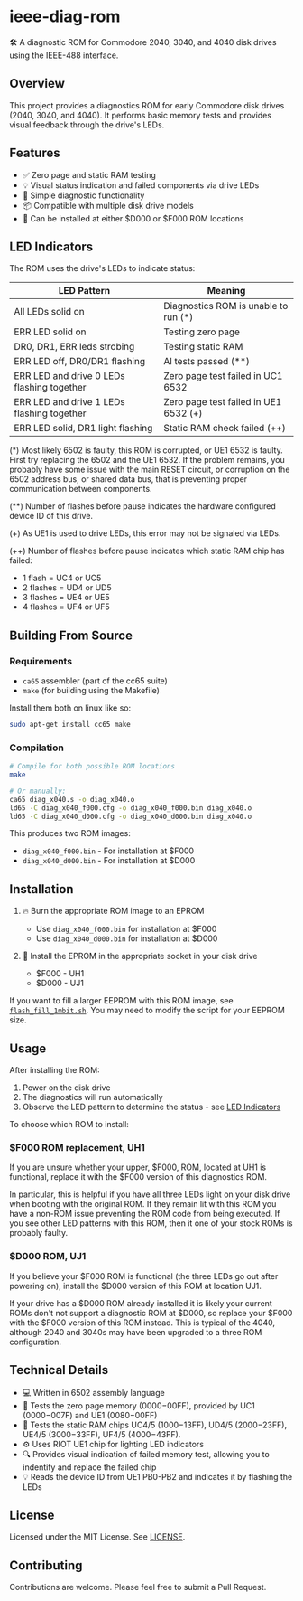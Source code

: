 # ieee-diag-rom

🛠️ A diagnostic ROM for Commodore 2040, 3040, and 4040 disk drives using the IEEE-488 interface.

## Overview

This project provides a diagnostics ROM for early Commodore disk drives (2040, 3040, and 4040). It performs basic memory tests and provides visual feedback through the drive's LEDs.

## Features

- ✅ Zero page and static RAM testing
- 💡 Visual status indication and failed components via drive LEDs
- 🧪 Simple diagnostic functionality
- 📦 Compatible with multiple disk drive models
- 🔄 Can be installed at either $D000 or $F000 ROM locations

## LED Indicators

The ROM uses the drive's LEDs to indicate status:

| LED Pattern | Meaning |
|-------------|---------|
| All LEDs solid on | Diagnostics ROM is unable to run (*) |
| ERR LED solid on | Testing zero page |
| DR0, DR1, ERR leds strobing | Testing static RAM |
| ERR LED off, DR0/DR1 flashing | Al tests passed (**) |
| ERR LED and drive 0 LEDs flashing together | Zero page test failed in UC1 6532 |
| ERR LED and drive 1 LEDs flashing together | Zero page test failed in UE1 6532 (+) |
| ERR LED solid, DR1 light flashing | Static RAM check failed (++) |

(*) Most likely 6502 is faulty, this ROM is corrupted, or UE1 6532 is faulty.  First try replacing the 6502 and the UE1 6532.  If the problem remains, you probably have some issue with the main RESET circuit, or corruption on the 6502 address bus, or shared data bus, that is preventing proper communication between components.

(**) Number of flashes before pause indicates the hardware configured device ID of this drive.

(+) As UE1 is used to drive LEDs, this error may not be signaled via LEDs.

(++) Number of flashes before pause indicates which static RAM chip has failed:
* 1 flash = UC4 or UC5
* 2 flashes = UD4 or UD5
* 3 flashes = UE4 or UE5
* 4 flashes = UF4 or UF5

## Building From Source

### Requirements

- `ca65` assembler (part of the cc65 suite)
- `make` (for building using the Makefile)

Install them both on linux like so:

```bash
sudo apt-get install cc65 make
```

### Compilation

```bash
# Compile for both possible ROM locations
make

# Or manually:
ca65 diag_x040.s -o diag_x040.o
ld65 -C diag_x040_f000.cfg -o diag_x040_f000.bin diag_x040.o
ld65 -C diag_x040_d000.cfg -o diag_x040_d000.bin diag_x040.o
```

This produces two ROM images:
- `diag_x040_f000.bin` - For installation at $F000
- `diag_x040_d000.bin` - For installation at $D000

## Installation

1. 🔥 Burn the appropriate ROM image to an EPROM
   - Use `diag_x040_f000.bin` for installation at $F000
   - Use `diag_x040_d000.bin` for installation at $D000

2. 🔌 Install the EPROM in the appropriate socket in your disk drive
   - $F000 - UH1
   - $D000 - UJ1

If you want to fill a larger EEPROM with this ROM image, see [`flash_fill_1mbit.sh`](flash_fill_1mbit.sh).  You may need to modify the script for your EEPROM size.

## Usage

After installing the ROM:

1. Power on the disk drive
2. The diagnostics will run automatically
3. Observe the LED pattern to determine the status - see [LED Indicators](#led-indicators)

To choose which ROM to install:

### $F000 ROM replacement, UH1

If you are unsure whether your upper, $F000, ROM, located at UH1 is functional, replace it with the $F000 version of this diagnostics ROM.

In particular, this is helpful if you have all three LEDs light on your disk drive when booting with the original ROM.  If they remain lit with this ROM you have a non-ROM issue preventing the ROM code from being executed.  If you see other LED patterns with this ROM, then it one of your stock ROMs is probably faulty.

### $D000 ROM, UJ1

If you believe your $F000 ROM is functional (the three LEDs go out after powering on), install the $D000 version of this ROM at location UJ1.

If your drive has a $D000 ROM already installed it is likely your current ROMs don't not support a diagnostic ROM at $D000, so replace your $F000 with the $F000 version of this ROM instead.  This is typical of the 4040, although 2040 and 3040s may have been upgraded to a three ROM configuration.

## Technical Details

- 💻 Written in 6502 assembly language
- 🧠 Tests the zero page memory ($0000-$00FF), provided by UC1 ($0000-$007F) and UE1 ($0080-$00FF)
- 🧩 Tests the static RAM chips UC4/5 ($1000-$13FF), UD4/5 ($2000-$23FF), UE4/5 ($3000-$33FF), UF4/5 ($4000-$43FF).
- ⚙️ Uses RIOT UE1 chip for lighting LED indicators
- 🔍 Provides visual indication of failed memory test, allowing you to indentify and replace the failed chip
- 💡 Reads the device ID from UE1 PB0-PB2 and indicates it by flashing the LEDs

## License

Licensed under the MIT License.  See [LICENSE](LICENSE).

## Contributing

Contributions are welcome.  Please feel free to submit a Pull Request.
